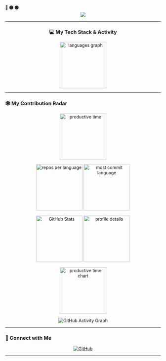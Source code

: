 <div align="left">
  <b><pwn>🔴 🟡 🟢</pwn></b>
</div>

<div align="center">
  <img src="https://readme-typing-svg.demolab.com/?lines=$+Hey,+I'm+Khushi+:)&font=Fira%20Code&center=true&width=440&height=45&color=F00E0E&vCenter=true&pause=10&size=22" />
</div>

---

<div align="center">

### 💻 My Tech Stack & Activity

<img src="https://github-readme-stats.vercel.app/api/top-langs?username=KhushiY215&locale=en&hide_title=false&layout=compact&card_width=320&langs_count=5&theme=dracula&hide_border=false" height="150" alt="languages graph" />

</div>

---

### 🕸️ My Contribution Radar

<p align="center">
  <img src="https://github-profile-summary-cards.vercel.app/api/cards/productive-time?username=KhushiY215&theme=github_dark" height="150" alt="productive time"/>
</p>

<p align="center">
  <img src="https://github-profile-summary-cards.vercel.app/api/cards/repos-per-language?username=KhushiY215&theme=github_dark" height="150" alt="repos per language"/>
  <img src="https://github-profile-summary-cards.vercel.app/api/cards/most-commit-language?username=KhushiY215&theme=github_dark" height="150" alt="most commit language"/>
</p>

<p align="center">
  <img src="https://github-profile-summary-cards.vercel.app/api/cards/stats?username=KhushiY215&theme=github_dark" height="150" alt="GitHub Stats"/>
  <img src="https://github-profile-summary-cards.vercel.app/api/cards/profile-details?username=KhushiY215&theme=github_dark" height="150" alt="profile details"/>
</p>

<p align="center">
  <img src="https://github-profile-summary-cards.vercel.app/api/cards/productive-time?username=KhushiY215&theme=github_dark" height="150" alt="productive time chart"/>
</p>

<p align="center">
  <img src="https://github-readme-activity-graph.vercel.app/graph?username=KhushiY215&theme=react-dark&hide_border=true&bg_color=0D1117&line=09e611&point=FFFFFF" alt="GitHub Activity Graph" />
</p>

---

### 🔗 Connect with Me

<p align="center">
  <a href="https://github.com/KhushiY215" target="_blank">
    <img alt="GitHub" src="https://img.shields.io/badge/GitHub-181717?style=for-the-badge&logo=github&logoColor=white" />
  </a>
</p>

---



